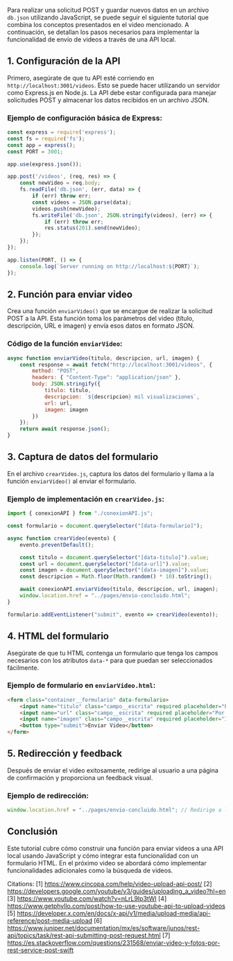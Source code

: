 Para realizar una solicitud POST y guardar nuevos datos en un archivo `db.json` utilizando JavaScript, se puede seguir el siguiente tutorial que combina los conceptos presentados en el video mencionado. A continuación, se detallan los pasos necesarios para implementar la funcionalidad de envío de videos a través de una API local.

## 1. **Configuración de la API**

Primero, asegúrate de que tu API esté corriendo en `http://localhost:3001/videos`. Esto se puede hacer utilizando un servidor como Express.js en Node.js. La API debe estar configurada para manejar solicitudes POST y almacenar los datos recibidos en un archivo JSON.

### Ejemplo de configuración básica de Express:

```javascript
const express = require('express');
const fs = require('fs');
const app = express();
const PORT = 3001;

app.use(express.json());

app.post('/videos', (req, res) => {
    const newVideo = req.body;
    fs.readFile('db.json', (err, data) => {
        if (err) throw err;
        const videos = JSON.parse(data);
        videos.push(newVideo);
        fs.writeFile('db.json', JSON.stringify(videos), (err) => {
            if (err) throw err;
            res.status(201).send(newVideo);
        });
    });
});

app.listen(PORT, () => {
    console.log(`Server running on http://localhost:${PORT}`);
});
```

## 2. **Función para enviar video**

Crea una función `enviarVideo()` que se encargue de realizar la solicitud POST a la API. Esta función toma los parámetros del video (título, descripción, URL e imagen) y envía esos datos en formato JSON.

### Código de la función `enviarVideo`:

```javascript
async function enviarVideo(titulo, descripcion, url, imagen) {
    const response = await fetch("http://localhost:3001/videos", {
        method: "POST",
        headers: { "Content-Type": "application/json" },
        body: JSON.stringify({
            titulo: titulo,
            descripcion: `${descripcion} mil visualizaciones`,
            url: url,
            imagen: imagen
        })
    });
    return await response.json();
}
```

## 3. **Captura de datos del formulario**

En el archivo `crearVideo.js`, captura los datos del formulario y llama a la función `enviarVideo()` al enviar el formulario.

### Ejemplo de implementación en `crearVideo.js`:

```javascript
import { conexionAPI } from "./conexionAPI.js";

const formulario = document.querySelector("[data-formulario]");

async function crearVideo(evento) {
    evento.preventDefault();

    const titulo = document.querySelector("[data-titulo]").value;
    const url = document.querySelector("[data-url]").value;
    const imagen = document.querySelector("[data-imagen]").value;
    const descripcion = Math.floor(Math.random() * 10).toString();

    await conexionAPI.enviarVideo(titulo, descripcion, url, imagen);
    window.location.href = "../pages/envio-concluido.html";
}

formulario.addEventListener("submit", evento => crearVideo(evento));
```

## 4. **HTML del formulario**

Asegúrate de que tu HTML contenga un formulario que tenga los campos necesarios con los atributos `data-*` para que puedan ser seleccionados fácilmente.

### Ejemplo de formulario en `enviarVideo.html`:

```html
<form class="container__formulario" data-formulario>
    <input name="titulo" class="campo__escrita" required placeholder="En este campo, pon el nombre del vídeo" id='titulo' data-titulo />
    <input name="url" class="campo__escrita" required placeholder="Por ejemplo: https://www.youtube.com/embed/QjOWz9avkg8" id='url' data-url />
    <input name="imagen" class="campo__escrita" required placeholder="Inserta la URL de la imagen" id='imagen' data-imagen />
    <button type="submit">Enviar Video</button>
</form>
```

## 5. **Redirección y feedback**

Después de enviar el video exitosamente, redirige al usuario a una página de confirmación y proporciona un feedback visual.

### Ejemplo de redirección:

```javascript
window.location.href = "../pages/envio-concluido.html"; // Redirige a la página de confirmación
```

## Conclusión

Este tutorial cubre cómo construir una función para enviar videos a una API local usando JavaScript y cómo integrar esta funcionalidad con un formulario HTML. En el próximo video se abordará cómo implementar funcionalidades adicionales como la búsqueda de videos.

Citations:
[1] https://www.cincopa.com/help/video-upload-api-post/
[2] https://developers.google.com/youtube/v3/guides/uploading_a_video?hl=en
[3] https://www.youtube.com/watch?v=nLrL9Ip3tWI
[4] https://www.getphyllo.com/post/how-to-use-youtube-api-to-upload-videos
[5] https://developer.x.com/en/docs/x-api/v1/media/upload-media/api-reference/post-media-upload
[6] https://www.juniper.net/documentation/mx/es/software/junos/rest-api/topics/task/rest-api-submitting-post-request.html
[7] https://es.stackoverflow.com/questions/231568/enviar-video-y-fotos-por-rest-service-post-swift